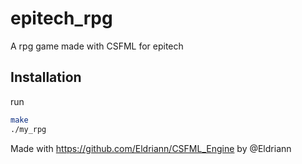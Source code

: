 # epitech_rpg
A rpg game made with CSFML for epitech

## Installation

run 

```bash
make
./my_rpg
```

Made with https://github.com/Eldriann/CSFML_Engine by @Eldriann
